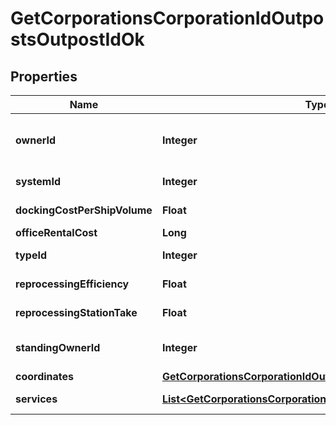 
# GetCorporationsCorporationIdOutpostsOutpostIdOk

## Properties
Name | Type | Description | Notes
------------ | ------------- | ------------- | -------------
**ownerId** | **Integer** | The entity that owns the station (e.g. the entity whose logo is on the station services bar) | 
**systemId** | **Integer** | The ID of the solar system the outpost rests in | 
**dockingCostPerShipVolume** | **Float** | docking_cost_per_ship_volume number | 
**officeRentalCost** | **Long** | office_rental_cost integer | 
**typeId** | **Integer** | The type ID of the given outpost | 
**reprocessingEfficiency** | **Float** | reprocessing_efficiency number | 
**reprocessingStationTake** | **Float** | reprocessing_station_take number | 
**standingOwnerId** | **Integer** | The owner ID that sets the ability for someone to dock based on standings. | 
**coordinates** | [**GetCorporationsCorporationIdOutpostsOutpostIdCoordinates**](GetCorporationsCorporationIdOutpostsOutpostIdCoordinates.md) |  |  [optional]
**services** | [**List&lt;GetCorporationsCorporationIdOutpostsOutpostIdService&gt;**](GetCorporationsCorporationIdOutpostsOutpostIdService.md) | A list of services the given outpost provides | 




